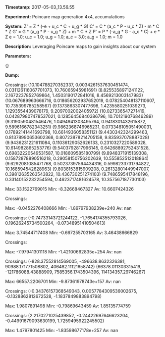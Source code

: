 **Timestamp:** 2017-05-03_13.56.55

**Experiment:** Poincare map generation 4x4, accumulations

**System:**
Z' = Z * (-e + u_c * C + u_g * G) 
C' = C * (a_c * P - u_c * Z) - m * C * Z 
G' = G * (a_g * P - u_g * Z) + m * C * Z 
P' = P * (-a_g * G - a_c * C) + e * Z 
e = 1.0; u_c = 1.0; u_g = 1.0; a_c = 3.0; a_g = 1.0; m = 1.0

**Description:** Leveraging Poincare maps to gain insights about our system

**Parameters:**

{}

**Dump:**



Crossings:
(10.104788270352337, 0.0034261537630451474, 0.031126116067701073, 10.76065945981691)
(8.8255358971241122, 2.1672237852769864, 1.4503190172841016, 8.4569213003147983)
(10.067689963666716, 0.018656202937652019, 0.078254048137110607, 10.735399785258567)
(9.1373863307477698, 1.4235580251039273, 1.1293554439078179, 9.2097002002405972)
(10.027336547271419, 0.042879807478537021, 0.12856456840386796, 10.701219076846289)
(9.3190590481546476, 1.0494941303495764, 0.9418301432615872, 9.5896166782343251)
(9.9862368746965231, 0.073348105051490031, 0.17892141441693798, 10.661493605835112)
(9.4430342324299463, 0.81378990653602368, 0.80723878214705158, 9.835937078887028)
(9.9436231221611084, 0.11036129052626133, 0.2310327220589028, 10.614982865253776)
(9.5403792817996145, 0.64268892752431528, 0.69832220549531587, 10.018609585180799)
(9.8948371915139308, 0.15872878890516218, 0.29058150756202639, 10.555852512018864)
(9.6292081085471768, 0.50237397564434316, 0.5998233731794822, 10.168594542628963)
(9.8038153815909208, 0.26132801449947007, 0.39812635263543822, 10.436730251274103)
(9.7486595417848196, 0.33140152232254594, 0.4623717481624578, 10.357567187730103)

Max:
33.1522769015
Min:
-8.32668467327
Av:
10.6607424326


Crossings:

Max:
-0.0452276408666
Min:
-1.89797938239e+240
Av:
nan


Crossings:
(-0.74733143721244122, -1.7654174355793026, 0.19626245734500264, -0.07348951410504613)

Max:
3.74544717408
Min:
-0.667255703165
Av:
3.46438666829


Crossings:

Max:
-7.97941301118
Min:
-1.42100662835e+254
Av:
nan


Crossings:
(-828.37552814569005, -496638.8632326381, 90988.171771508802, 406482.11121658742)
(66378.011303315419, -121786088.43888909, 7585356.1743504396, 114134357.29746267)

Max:
66557.2206701
Min:
-9.87361978743e+157
Av:
nan


Crossings:
(-0.34376157368549043, 0.0057784309536002675, -0.1328862812672528, -1.1837849883894798)

Max:
1.9807891498
Min:
-0.79869643459
Av:
1.85135774759


Crossings:
(2.2170271025439852, -0.24422697646623204, -0.44991679093630199, 1.7259495922245502)

Max:
1.4797801425
Min:
-1.83598677178e+257
Av:
nan